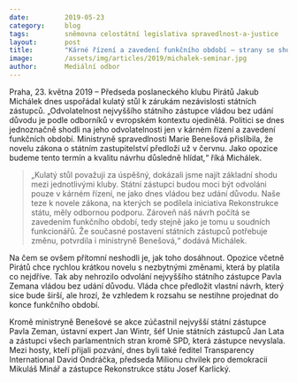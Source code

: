 ```yaml
---
date:         2019-05-23
category:     blog
tags:         sněmovna celostátní legislativa spravedlnost-a-justice
layout:       post
title:        "Kárné řízení a zavedení funkčního období – strany se shodly na posílení nezávislosti státních zástupců, Benešová předloží novelu v červnu"
image:        /assets/img/articles/2019/michalek-seminar.jpg
author:       Mediální odbor
---
```


Praha, 23. května 2019 – Předseda poslaneckého klubu Pirátů Jakub Michálek dnes uspořádal kulatý stůl k zárukám nezávislosti státních zástupců. „Odvolatelnost nejvyššího státního zástupce vládou bez udání důvodu je podle odborníků v evropském kontextu ojedinělá. Politici se dnes jednoznačně shodli na jeho odvolatelnosti jen v kárném řízení a zavedení funkčních období. Ministryně spravedlnosti Marie Benešová přislíbila, že novelu zákona o státním zastupitelství předloží už v červnu. Jako opozice budeme tento termín a kvalitu návrhu důsledně hlídat,“ říká Michálek.

> „Kulatý stůl považuji za úspěšný, dokázali jsme najít základní shodu mezi jednotlivými kluby. Státní zástupci budou moci být odvoláni pouze v kárném řízení, ne jako dnes vládou bez udání důvodu. Naše teze k novele zákona, na kterých se podílela iniciativa Rekonstrukce státu, měly odbornou podporu. Zároveň náš návrh počítá se zavedením funkčního období, tedy stejně jako je tomu u soudních funkcionářů. Že současné postavení státních zástupců potřebuje změnu, potvrdila i ministryně Benešová,“ dodává Michálek.

Na čem se ovšem přítomní neshodli je, jak toho dosáhnout. Opozice včetně Pirátů chce rychlou krátkou novelu s nezbytnými změnami, která by platila co nejdříve. Tak aby nehrozilo odvolání nejvyššího státního zástupce Pavla Zemana vládou bez udání důvodu. Vláda chce předložit vlastní návrh, který sice bude širší, ale hrozí, že vzhledem k rozsahu se nestihne projednat do konce funkčního období.

Kromě ministryně Benešové se akce zúčastnil nejvyšší státní zástupce Pavla Zeman, ústavní expert Jan Wintr, šéf Unie státních zástupců Jan Lata a zástupci všech parlamentních stran kromě SPD, která zástupce nevyslala. Mezi hosty, kteří přijali pozvání, dnes byli také ředitel Transparency International David Ondráčka, předseda Milionu chvilek pro demokracii Mikuláš Minář a zástupce Rekonstrukce státu Josef Karlický. 
